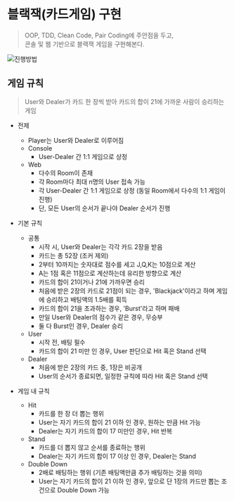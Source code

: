 # 블랙잭(카드게임) 구현
> OOP, TDD, Clean Code, Pair Coding에 주안점을 두고,  
콘솔 및 웹 기반으로 블랙잭 게임을 구현해본다.

![진행방법](https://github.com/zingoworks/java-blackjack/blob/master/src/main/resources/gitflow.jpeg)

## 게임 규칙

> User와 Dealer가 카드 한 장씩 받아 카드의 합이 21에 가까운 사람이 승리하는 게임

* 전제
   * Player는 User와 Dealer로 이루어짐
   * Console
        * User-Dealer 간 1:1 게임으로 상정
   * Web
        * 다수의 Room이 존재
        * 각 Room마다 최대 n명의 User 접속 가능
        * 각 User-Dealer 간 1:1 게임으로 상정 (동일 Room에서 다수의 1:1 게임이 진행)
        * 단, 모든 User의 순서가 끝나야 Dealer 순서가 진행

* 기본 규칙
    * 공통
        * 시작 시, User와 Dealer는 각각 카드 2장을 받음
        * 카드는 총 52장 (조커 제외)
        * 2부터 10까지는 숫자대로 점수를 세고 J,Q,K는 10점으로 계산
        * A는 1점 혹은 11점으로 계산하는데 유리한 방향으로 계산
        * 카드의 합이 21이거나 21에 가까우면 승리
        * 처음에 받은 2장의 카드로 21점이 되는 경우, 'Blackjack'이라고 하며 게임에 승리하고 배팅액의 1.5배를 획득
        * 카드의 합이 21을 초과하는 경우, 'Burst'라고 하며 패배
        * 만일 User와 Dealer의 점수가 같은 경우, 무승부
        * 둘 다 Burst인 경우, Dealer 승리
    * User
        * 시작 전, 배팅 필수
        * 카드의 합이 21 미만 인 경우, User 판단으로 Hit 혹은 Stand 선택
    * Dealer
        * 처음에 받은 2장의 카드 중, 1장은 비공개
        * User의 순서가 종료되면, 일정한 규칙에 따라 Hit 혹은 Stand 선택

* 게임 내 규칙
    * Hit
        * 카드를 한 장 더 뽑는 행위
        * User는 자기 카드의 합이 21 이하 인 경우, 원하는 만큼 Hit 가능
        * Dealer는 자기 카드의 합이 17 미만인 경우, Hit 반복
    * Stand
        * 카드를 더 뽑지 않고 순서를 종료하는 행위
        * Dealer는 자기 카드의 합이 17 이상 인 경우, Dealer는 Stand
    * Double Down
        * 2배로 배팅하는 행위 (기존 배팅액만큼 추가 배팅하는 것을 의미)
        * User는 자기 카드의 합이 21 이하 인 경우, 앞으로 단 1장의 카드만 뽑는 조건으로 Double Down 가능



